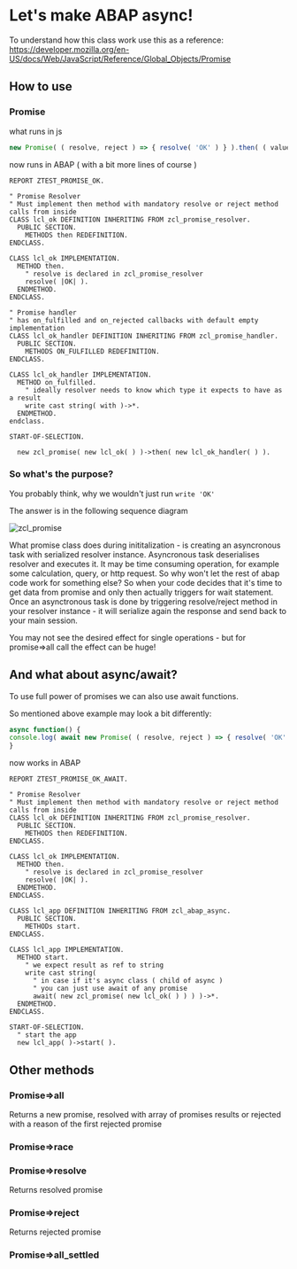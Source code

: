 # Let's make ABAP async!

To understand how this class work use this as a reference:
https://developer.mozilla.org/en-US/docs/Web/JavaScript/Reference/Global_Objects/Promise

## How to use

### Promise

what runs in js

```js
new Promise( ( resolve, reject ) => { resolve( 'OK' ) } ).then( ( value ) => console.log( value )  ) // OK
```

now runs in ABAP ( with a bit more lines of course )
```abap
REPORT ZTEST_PROMISE_OK.

" Promise Resolver
" Must implement then method with mandatory resolve or reject method calls from inside
CLASS lcl_ok DEFINITION INHERITING FROM zcl_promise_resolver.
  PUBLIC SECTION.
    METHODS then REDEFINITION.
ENDCLASS.

CLASS lcl_ok IMPLEMENTATION.
  METHOD then.
    " resolve is declared in zcl_promise_resolver
    resolve( |OK| ).
  ENDMETHOD.
ENDCLASS.

" Promise handler
" has on_fulfilled and on_rejected callbacks with default empty implementation
CLASS lcl_ok_handler DEFINITION INHERITING FROM zcl_promise_handler.
  PUBLIC SECTION.
    METHODS ON_FULFILLED REDEFINITION.
ENDCLASS.

CLASS lcl_ok_handler IMPLEMENTATION.
  METHOD on_fulfilled.
    " ideally resolver needs to know which type it expects to have as a result
    write cast string( with )->*.
  ENDMETHOD.
endclass.

START-OF-SELECTION.
    
  new zcl_promise( new lcl_ok( ) )->then( new lcl_ok_handler( ) ).
```

### So what's the purpose? 

You probably think, why we wouldn't just run `write 'OK'`

The answer is in the following sequence diagram

![zcl_promise](https://user-images.githubusercontent.com/6381507/175093547-7f5cd10e-3b64-400d-8f93-60a4e8de6328.svg)

What promise class does during inititalization - is creating an asyncronous task with serialized resolver instance.
Asyncronous task deserialises resolver and executes it. It may be time consuming operation, for example some calculation, query, or http request. So why won't let the rest of abap code work for something else?
So when your code decides that it's time to get data from promise and only then actually triggers for wait statement. Once an asynctronous task is done by triggering resolve/reject method in your resolver instance  - it will serialize again the response and send back to your main session. 

You may not see the desired effect for single operations - but for promise=>all call the effect can be huge!

## And what about async/await?

To use full power of promises we can also use await functions. 

So mentioned above example may look a bit differently:

```js
async function() {
console.log( await new Promise( ( resolve, reject ) => { resolve( 'OK' ) } ) ) // OK
}
```

now works in ABAP
```abap
REPORT ZTEST_PROMISE_OK_AWAIT.

" Promise Resolver
" Must implement then method with mandatory resolve or reject method calls from inside
CLASS lcl_ok DEFINITION INHERITING FROM zcl_promise_resolver.
  PUBLIC SECTION.
    METHODS then REDEFINITION.
ENDCLASS.

CLASS lcl_ok IMPLEMENTATION.
  METHOD then.
    " resolve is declared in zcl_promise_resolver
    resolve( |OK| ).
  ENDMETHOD.
ENDCLASS.

CLASS lcl_app DEFINITION INHERITING FROM zcl_abap_async.
  PUBLIC SECTION.
    METHODs start.
ENDCLASS.

CLASS lcl_app IMPLEMENTATION.
  METHOD start.
    " we expect result as ref to string
    write cast string(
      " in case if it's async class ( child of async )
      " you can just use await of any promise
      await( new zcl_promise( new lcl_ok( ) ) ) )->*.
  ENDMETHOD.
ENDCLASS.

START-OF-SELECTION.
  " start the app
  new lcl_app( )->start( ).
```

## Other methods

### Promise=>all

Returns a new promise, resolved with array of promises results or rejected with a reason of the first rejected promise

### Promise=>race

### Promise=>resolve

Returns resolved promise

### Promise=>reject

Returns rejected promise

### Promise=>all_settled

